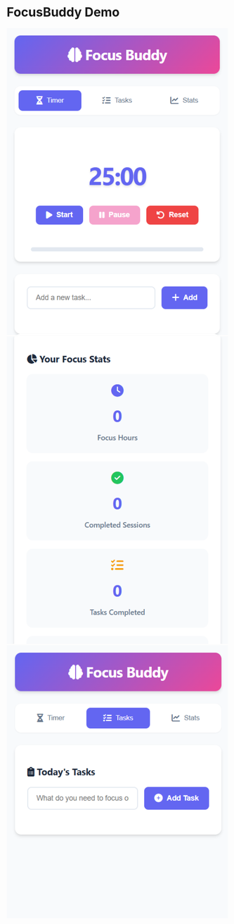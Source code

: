 # FocusBuddy Demo
![FocusBuddy Demo](https://raw.githubusercontent.com/dinhtuandev/FocusBuddy/main/1.png)
![FocusBuddy Demo](https://raw.githubusercontent.com/dinhtuandev/FocusBuddy/main/2.png)
![FocusBuddy Demo](https://raw.githubusercontent.com/dinhtuandev/FocusBuddy/main/3.png)
